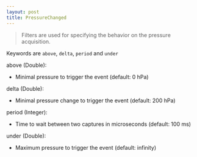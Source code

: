 ```yaml
---
layout: post
title: PressureChanged
---
```


> Filters are used for specifying the behavior on the pressure acquisition.

Keywords are `above`, `delta`, `period` and `under`

above (Double):

- Minimal pressure  to trigger the event (default: 0 hPa)

delta (Double):

- Minimal pressure change to trigger the event (default: 200 hPa)

period (Integer):

- Time to wait between two captures in microseconds (default: 100 ms)

under (Double):

- Maximum pressure to trigger the event (default: infinity)

